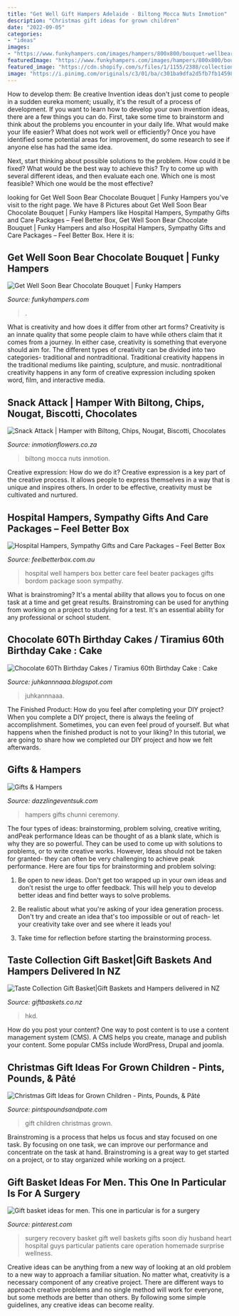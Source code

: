 ```yaml
---
title: "Get Well Gift Hampers Adelaide - Biltong Mocca Nuts Inmotion"
description: "Christmas gift ideas for grown children"
date: "2022-09-05"
categories:
- "ideas"
images:
- "https://www.funkyhampers.com/images/hampers/800x800/bouquet-wellbearchoc.jpg"
featuredImage: "https://www.funkyhampers.com/images/hampers/800x800/bouquet-wellbearchoc.jpg"
featured_image: "https://cdn.shopify.com/s/files/1/1155/2388/collections/Soothe_the_soul_Get_well.jpg?v=1556848575"
image: "https://i.pinimg.com/originals/c3/01/ba/c301ba9dfa2d5fb7fb145986505ba5dd.jpg"
---
```



How to develop them: Be creative
Invention ideas don't just come to people in a sudden eureka moment; usually, it's the result of a process of development. If you want to learn how to develop your own invention ideas, there are a few things you can do. 
First, take some time to brainstorm and think about the problems you encounter in your daily life. What would make your life easier? What does not work well or efficiently? Once you have identified some potential areas for improvement, do some research to see if anyone else has had the same idea. 

Next, start thinking about possible solutions to the problem. How could it be fixed? What would be the best way to achieve this? Try to come up with several different ideas, and then evaluate each one. Which one is most feasible? Which one would be the most effective?

	

		
looking for Get Well Soon Bear Chocolate Bouquet | Funky Hampers you've visit to the right page. We have 8 Pictures about Get Well Soon Bear Chocolate Bouquet | Funky Hampers like Hospital Hampers, Sympathy Gifts and Care Packages – Feel Better Box, Get Well Soon Bear Chocolate Bouquet | Funky Hampers and also Hospital Hampers, Sympathy Gifts and Care Packages – Feel Better Box. Here it is:
		
    
## Get Well Soon Bear Chocolate Bouquet | Funky Hampers

<img loading=lazy src="https://www.funkyhampers.com/images/hampers/800x800/bouquet-wellbearchoc.jpg" onerror="this.onerror=null;this.src='https://tse1.mm.bing.net/th?id=OIP.tnDOMlHanAhXs1VFyVMWkgHaHa&amp;pid=15.1';" alt="Get Well Soon Bear Chocolate Bouquet | Funky Hampers">

_Source: funkyhampers.com_

>. 

	

What is creativity and how does it differ from other art forms?
Creativity is an innate quality that some people claim to have while others claim that it comes from a journey. In either case, creativity is something that everyone should aim for. The different types of creativity can be divided into two categories- traditional and nontraditional. Traditional creativity happens in the traditional mediums like painting, sculpture, and music. nontraditional creativity happens in any form of creative expression including spoken word, film, and interactive media.

    
## Snack Attack | Hamper With Biltong, Chips, Nougat, Biscotti, Chocolates

<img loading=lazy src="https://www.inmotionflowers.co.za/media/catalog/product/cache/1/image/700x700/9df78eab33525d08d6e5fb8d27136e95/s/n/snack_attack_1_2.jpg" onerror="this.onerror=null;this.src='https://tse2.mm.bing.net/th?id=OIP.pzZAK8eJs2jiiaUiICGlJQHaHa&amp;pid=15.1';" alt="Snack Attack | Hamper with Biltong, Chips, Nougat, Biscotti, Chocolates">

_Source: inmotionflowers.co.za_

>biltong mocca nuts inmotion. 

	

Creative expression: How do we do it?
Creative expression is a key part of the creative process. It allows people to express themselves in a way that is unique and inspires others. In order to be effective, creativity must be cultivated and nurtured.

    
## Hospital Hampers, Sympathy Gifts And Care Packages – Feel Better Box

<img loading=lazy src="https://cdn.shopify.com/s/files/1/1155/2388/collections/Soothe_the_soul_Get_well.jpg?v=1556848575" onerror="this.onerror=null;this.src='https://tse3.mm.bing.net/th?id=OIP.iiuGh8KbwSP3Lueqcie0tgHaHa&amp;pid=15.1';" alt="Hospital Hampers, Sympathy Gifts and Care Packages – Feel Better Box">

_Source: feelbetterbox.com.au_

>hospital well hampers box better care feel beater packages gifts bordom package soon sympathy. 

	

What is brainstroming? It's a mental ability that allows you to focus on one task at a time and get great results. Brainstroming can be used for anything from working on a project to studying for a test. It's an essential ability for any professional or school student.

    
## Chocolate 60Th Birthday Cakes / Tiramius 60th Birthday Cake : Cake

<img loading=lazy src="https://i.pinimg.com/originals/c3/01/ba/c301ba9dfa2d5fb7fb145986505ba5dd.jpg" onerror="this.onerror=null;this.src='https://tse2.mm.bing.net/th?id=OIP.ObgnBUqW_5vqXjz4DCWJUAHaJ4&amp;pid=15.1';" alt="Chocolate 60Th Birthday Cakes / Tiramius 60th Birthday Cake : Cake">

_Source: juhkannnaaa.blogspot.com_

>juhkannnaaa. 

	

The Finished Product: How do you feel after completing your DIY project?
When you complete a DIY project, there is always the feeling of accomplishment. Sometimes, you can even feel proud of yourself. But what happens when the finished product is not to your liking? In this tutorial, we are going to share how we completed our DIY project and how we felt afterwards.

    
## Gifts &amp; Hampers

<img loading=lazy src="http://www.dazzlingeventsuk.com/uploads/7/5/8/6/75866085/img-2455_orig.jpg" onerror="this.onerror=null;this.src='https://tse3.mm.bing.net/th?id=OIP.m7nvcxzdFQxstqqcRN3XGAHaJ4&amp;pid=15.1';" alt="Gifts &amp; Hampers">

_Source: dazzlingeventsuk.com_

>hampers gifts chunni ceremony. 

	

The four types of ideas: brainstorming, problem solving, creative writing, andPeak performance
Ideas can be thought of as a blank slate, which is why they are so powerful. They can be used to come up with solutions to problems, or to write creative works. However, Ideas should not be taken for granted- they can often be very challenging to achieve peak performance. Here are four tips for brainstorming and problem solving:
1. Be open to new ideas. Don't get too wrapped up in your own ideas and don't resist the urge to offer feedback. This will help you to develop better ideas and find better ways to solve problems.

2. Be realistic about what you're asking of your idea generation process. Don't try and create an idea that's too impossible or out of reach- let your creativity take over and see where it leads you!

3. Take time for reflection before starting the brainstorming process.

    
## Taste Collection Gift Basket|Gift Baskets And Hampers Delivered In NZ

<img loading=lazy src="https://www.giftbaskets.co.nz/images/thumbs/0002759_taste-collection-gift-basket.jpeg" onerror="this.onerror=null;this.src='https://tse2.mm.bing.net/th?id=OIP.nXlWzDoCGUa7kzAE_Kso5QHaHa&amp;pid=15.1';" alt="Taste Collection Gift Basket|Gift Baskets and Hampers delivered in NZ">

_Source: giftbaskets.co.nz_

>hkd. 

	

How do you post your content?
One way to post content is to use a content management system (CMS). A CMS helps you create, manage and publish your content. Some popular CMSs include WordPress, Drupal and joomla.

    
## Christmas Gift Ideas For Grown Children - Pints, Pounds, &amp; Pâté

<img loading=lazy src="http://www.pintspoundsandpate.com/uploads/1/2/0/9/120994087/christmas-gift-ideas-for-grown-children_orig.png" onerror="this.onerror=null;this.src='https://tse1.mm.bing.net/th?id=OIP.Glwdj8mLfdmeGOTnaQw3PQHaO0&amp;pid=15.1';" alt="Christmas Gift Ideas for Grown Children - Pints, Pounds, &amp; Pâté">

_Source: pintspoundsandpate.com_

>gift children christmas grown. 

	

Brainstroming is a process that helps us focus and stay focused on one task. By focusing on one task, we can improve our performance and concentrate on the task at hand. Brainstroming is a great way to get started on a project, or to stay organized while working on a project.

    
## Gift Basket Ideas For Men. This One In Particular Is For A Surgery

<img loading=lazy src="https://s-media-cache-ak0.pinimg.com/originals/09/76/2a/09762ac0bc6ee335e40e01c84ab3af71.jpg" onerror="this.onerror=null;this.src='https://tse2.mm.bing.net/th?id=OIP.A88ysF1iiW3zteI6LJ2NJwHaHa&amp;pid=15.1';" alt="Gift basket ideas for men. This one in particular is for a surgery">

_Source: pinterest.com_

>surgery recovery basket gift well baskets gifts soon diy husband heart hospital guys particular patients care operation homemade surprise wellness. 

	

Creative ideas can be anything from a new way of looking at an old problem to a new way to approach a familiar situation. No matter what, creativity is a necessary component of any creative project. There are different ways to approach creative problems and no single method will work for everyone, but some methods are better than others. By following some simple guidelines, any creative ideas can become reality.

